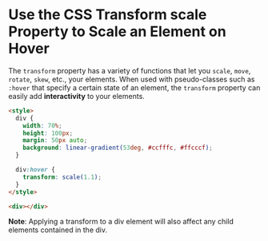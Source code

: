 # Use the CSS Transform scale Property to Scale an Element on Hover

The `transform` property has a variety of functions that let you `scale`, `move`, `rotate`, `skew`, etc., your elements. When used with pseudo-classes such as `:hover` that specify a certain state of an element, the `transform` property can easily add **interactivity** to your elements.

```html
<style>
  div {
    width: 70%;
    height: 100px;
    margin: 50px auto;
    background: linear-gradient(53deg, #ccfffc, #ffcccf);
  }

  div:hover {
    transform: scale(1.1);
  }
</style>

<div></div>
```

**Note**: Applying a transform to a div element will also affect any child elements contained in the div.
